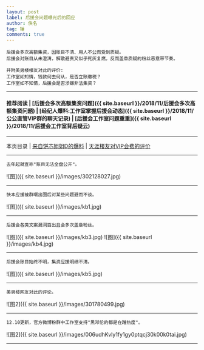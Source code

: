 ```yaml
---
layout: post
label: 后援会问题曝光后的回应
author: 佚名
tag: 锤
comments: true
---
```


    后援会多次高额集资，因账目不清、用人不公而受到质疑。
    后援会对账目从未澄清，解散避责又似乎死灰复燃。反而盖章质疑的粉丝恶意带节奏。
    
    并附美男楼楼友对此的评价:
    工作室如知情，钱款何去何从，是否立账缴税？
    工作室如不知情，后援会是否涉嫌非法集资？
    
---
#### 推荐阅读 \| [后援会多次高额集资问题]({{ site.baseurl }}/2018/11/后援会多次高额集资问题) \| [经纪人爆料:工作室掌握后援会动态]({{ site.baseurl }}/2018/11/公公直管VIP群的聊天记录) \| [后援会工作室问题重重]({{ site.baseurl }}/2018/11/后援会工作室背后疑云)
---

本页目录 \| [来自饼芯姐姐D的爆料](#dxjja) \| [天涯楼友对VIP会费的评价](#dxjjb)


<a class="anchor" name="dxjja"></a>


---

    去年起就宣称"账目无法全盘公开"。

![图]({{ site.baseurl }}/images/302128027.jpg)

---

    快本应援被群嘲出圈后对某些问题避而不谈。

![图]({{ site.baseurl }}/images/kb1.jpg)

---

    后援会各类文案漏洞百出且会多次盖章粉丝。


![图]({{ site.baseurl }}/images/kb3.jpg)
![图]({{ site.baseurl }}/images/kb4.jpg)

---

    后援会账目始终不明，集资应援明细不清。

![图]({{ site.baseurl }}/images/kb5.jpg)


----

<a class="anchor" name="dxjjb"></a>

    美男楼网友对此的评论。

![图2]({{ site.baseurl }}/images/301780499.jpg)

----

<a class="anchor" name="dxjjc"></a>

    12.10更新，官方微博粉群中工作室支持"黑邓伦的都是在蹭热度"。

![图2]({{ site.baseurl }}/images/006udhKvly1fy1gy0ptqcj30k00k0tai.jpg)

---
